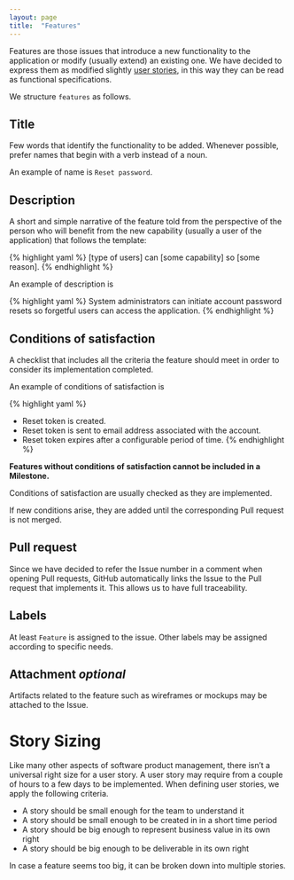 ```yaml
---
layout: page
title:  "Features"
---
```


Features are those issues that introduce a new functionality to the application or modify (usually extend) an existing one.
We have decided to express them as modified slightly [user stories](https://www.mountaingoatsoftware.com/agile/user-stories), in this way they can be read as functional specifications.

We structure `features` as follows.

## Title
Few words that identify the functionality to be added. Whenever possible, prefer names that begin with a verb instead of a noun.

An example of name is `Reset password`.

## Description
A short and simple narrative of the feature told from the perspective of the person who will benefit from the new capability (usually a user of the application) that follows the template:

{% highlight yaml %}
[type of users] can
[some capability] so
[some reason].
{% endhighlight %}

An example of description is

{% highlight yaml %}
System administrators can
initiate account password resets so
forgetful users can access the application.
{% endhighlight %}

## Conditions of satisfaction
A checklist that includes all the criteria the feature should meet in order to consider its implementation completed.

An example of conditions of satisfaction is

{% highlight yaml %}
- Reset token is created.
- Reset token is sent to email address associated with the account.
- Reset token expires after a configurable period of time.
{% endhighlight %}

**Features without conditions of satisfaction cannot be included in a Milestone.**

Conditions of satisfaction are usually checked as they are implemented.

If new conditions arise, they are added until the corresponding Pull request is not merged.

## Pull request
Since we have decided to refer the Issue number in a comment when opening Pull requests, GitHub automatically links the Issue to the Pull request that implements it. This allows us to have full traceability.

## Labels
At least `Feature` is assigned to the issue.
Other labels may be assigned according to specific needs.

## Attachment *optional*
Artifacts related to the feature such as wireframes or mockups may be attached to the Issue.


# Story Sizing

Like many other aspects of software product management, there isn’t a universal right size for a user story. A user story may require from a couple of hours to a few days to be implemented. When defining user stories, we apply the following criteria.

 - A story should be small enough for the team to understand it
 - A story should be small enough to be created in in a short time period
 - A story should be big enough to represent business value in its own right
 - A story should be big enough to be deliverable in its own right

In case a feature seems too big, it can be broken down into multiple stories.
